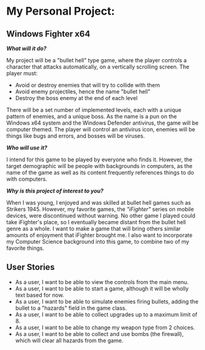 # My Personal Project: 
## Windows Fighter x64 

***What will it do?***

My project will be a "bullet hell" type game, where the player
controls a character that attacks automatically, on a vertically 
scrolling screen. 
The player must:
- Avoid or destroy enemies that will try to collide with them
- Avoid enemy projectiles, hence the name "bullet hell"
- Destroy the boss enemy at the end of each level

There will be a set number of implemented levels, each with 
a unique pattern of enemies, and a unique boss. As the name is a
pun on the Windows x64 system and the Windows Defender antivirus, 
the game will be computer themed. The player will control an antivirus icon, 
enemies will be things like bugs and errors, and bosses will be viruses.


***Who will use it?***

I intend for this game to be played by everyone who finds it. 
However, the target demographic will be people with backgrounds 
in computers, as the name of the game as well as its content
frequently references things to do with computers.

***Why is this project of interest to you?***

When I was young, I enjoyed and was skilled at bullet hell
games such as Strikers 1945. However, my favorite games, the
*"iFighter"* series on mobile devices, were discontinued without 
warning. No other game I played could take iFighter's place,
so I eventually became distant from the bullet hell genre as a whole. 
I want to make a game that will bring others similar amounts of 
enjoyment that iFighter brought me. I also want to incorporate my
Computer Science background into this game, to combine two of my 
favorite things.

## User Stories

- As a user, I want to be able to view the controls from the main menu.
- As a user, I want to be able to start a game, although it will be
wholly text based for now.
- As a user, I want to be able to simulate enemies firing bullets, adding the
  bullet to a "hazards" field in the game class.
- As a user, I want to be able to collect upgrades up to a maximum limit of 8.
- As a user, I want to be able to change my weapon type from 2 choices.
- As a user, I want to be able to collect and use bombs (the firewall), which
  will clear all hazards from the game.
